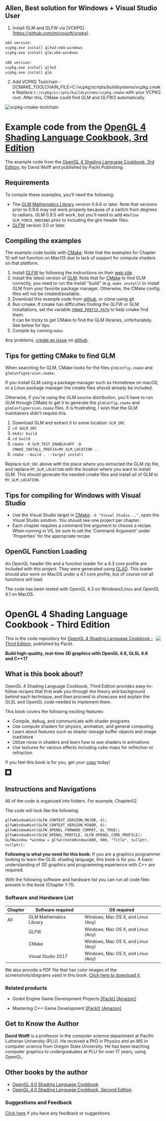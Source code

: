 Allen, Best solution for Windows + Visual Studio User
-----------------------------------------------------
1.  Install GLM and GLFW via [VCKPG][https://github.com/microsoft/vcpkg].
```
x64 version:
vcpkg.exe install glfw3:x64-windows
vcpkg.exe install glm:x64-windows

x86 version:
vcpkg.exe install glfw3
vcpkg.exe install glm
```
2.  Add VCPKG Toolchain
    -DCMAKE_TOOLCHAIN_FILE=C:/vcpkg/scripts/buildsystems/vcpkg.cmake
    Replace `C:/vcpkg/scripts/buildsystems/vcpkg.cmake` with your VCPKG root.
    After this, CMake could find GLM and GLFW3 automatically.

<img src="http://i.imgur.com/cQe3Drp.png" alt="vcpkg-cmake-toolchain">

Example code from the [OpenGL 4 Shading Language Cookbook, 3rd Edition][cookbook]
=========================================================

The example code from the [OpenGL 4 Shading Language Cookbook, 3rd Edition][cookbook],
by David Wolff and published by Packt Publishing.

Requirements
-------------
To compile these examples, you'll need the following:

* The [GLM Mathematics Library][GLM] version 0.9.6 or later.  Note that versions
  prior to 0.9.6 may not work properly because of a switch from degrees to
  radians.  GLM 0.9.5 will work, but you'll need to add `#define GLM_FORCE_RADIANS`
  prior to including the glm header files.
* [GLFW][] version 3.0 or later.

Compiling the examples
----------------------
The example code builds with [CMake][].  Note that the
examples for Chapter 10 will not function on MacOS due to lack of support for
compute shaders on that platform.

1.  Install [GLFW][] by following the instructions on their [web site][GLFW].
2.  Install the latest version of [GLM][].  Note that for [CMake][] to find GLM
    correctly, you need to run the install "build" (e.g. `make install`) or install GLM from your
    favorite package manager.  Otherwise, the CMake config files will not be created/available.
3.  Download this example code from [github][ghcookbook], or clone using git.
4.  Run cmake.  If cmake has difficulties finding the GLFW or GLM installations,
    set the variable [`CMAKE_PREFIX_PATH`][cmake_prefix] to help cmake find them.  
    It can be tricky to get CMake to find the GLM libraries, unfortunately.  See
    below for tips.
5.  Compile by running `make`.

Any problems, [create an issue](https://github.com/PacktPublishing/OpenGL-4-Shading-Language-Cookbook-Third-Edition/issues) on [github][ghcookbook].

Tips for getting CMake to find GLM
-----------------------------------------
When searching for GLM, CMake looks for the files `glmConfig.cmake` and `glmConfigVersion.cmake`.

If you install GLM using a package manager such as Homebrew on macOS, or a Linux package manager the
 cmake files should already be included.  

Otherwise, if you're using the GLM source distribution, you'll have to run GLM through CMake to get it to
generate the `glmConfig.cmake` and `glmConfigVersion.cmake` files.  It is frustrating, I wish that the GLM 
maintainers didn't require this.

1.  Download GLM and extract it to some location: `GLM_SRC`
1. `cd $GLM_SRC`
1. `mkdir build`
1. `cd build`
1. `cmake -D GLM_TEST_ENABLE=OFF -D CMAKE_INSTALL_PREFIX=MY_GLM_LOCATION ..`
1. `cmake --build . --target install`

Replace `GLM_SRC` above with the place where you extracted the GLM zip file, and replace `MY_GLM_LOCATION` 
with the location where you want to install GLM. This should generate the needed cmake files and install
all of GLM to `MY_GLM_LOCATION`.

Tips for compiling for Windows with Visual Studio
---------------------------------------------
* Use the Visual Studio target in [CMake][]:  `-G "Visual Studio..."`, open the
  Visual Studio solution.  You should see one project per chapter.
* Each chapter requires a command line argument to choose a recipe.  When
  running in VS, be sure to set the 'Command Argument' under 'Properties' for
  the appropriate recipe.

OpenGL Function Loading
-----------------------

An OpenGL header file and a function loader for a 4.3 core profile are
included with this project.  They were generated using
[GLAD][].  This loader should also work on MacOS under a 4.1 core profile, but of course not all functions will load.

The code has been tested with OpenGL 4.3 on Windows/Linux and OpenGL 4.1 on MacOS.

[GLM]: http://glm.g-truc.net
[GLFW]:  http://glfw.org
[ghcookbook]:  https://github.com/PacktPublishing/OpenGL-4-Shading-Language-Cookbook-Third-Edition
[cookbook]: http://www.packtpub.com/
[GLLoadGen]:  https://bitbucket.org/alfonse/glloadgen/wiki/Home
[CMake]: http://www.cmake.org/
[GLAD]: https://github.com/Dav1dde/glad
[cmake_prefix]: https://cmake.org/cmake/help/latest/variable/CMAKE_PREFIX_PATH.html

# OpenGL 4 Shading Language Cookbook - Third Edition

<a href="https://www.packtpub.com/application-development/hands-aspnet-core-2-and-vuejs?utm_source=GitHub&utm_medium=repository&utm_campaign=9781788839464"><img src="https://d255esdrn735hr.cloudfront.net/sites/default/files/imagecache/ppv4_main_book_cover/9781789342253.png" height="256px" align="right"></a>

This is the code repository for [OpenGL 4 Shading Language Cookbook - Third Edition](https://www.packtpub.com/game-development/opengl-4-shading-language-cookbook-third-edition?utm_source=GitHub&utm_medium=repository&utm_campaign=9781789342253), published by Packt.

**Build high-quality, real-time 3D graphics with OpenGL 4.6, GLSL 4.6 and C++17**

## What is this book about?
OpenGL 4 Shading Language Cookbook, Third Edition provides easy-to-follow recipes that first walk you through the theory and background behind each technique, and then proceed to showcase and explain the GLSL and OpenGL code needed to implement them. 

This book covers the following exciting features: 
* Compile, debug, and communicate with shader programs
* Use compute shaders for physics, animation, and general computing
* Learn about features such as shader storage buffer objects and image load/store
* Utilize noise in shaders and learn how to use shaders in animations
* Use textures for various effects including cube maps for reflection or refraction

If you feel this book is for you, get your [copy](https://www.amazon.com/dp/1789342252) today!

<a href="https://www.packtpub.com/?utm_source=github&utm_medium=banner&utm_campaign=GitHubBanner"><img src="https://raw.githubusercontent.com/PacktPublishing/GitHub/master/GitHub.png" 
alt="https://www.packtpub.com/" border="5" /></a>


## Instructions and Navigations
All of the code is organized into folders. For example, Chapter02.

The code will look like the following:
```
glfwWindowHint(GLFW_CONTEXT_VERSION_MAJOR, 4);
glfwWindowHint(GLFW_CONTEXT_VERSION_MINOR, 6);
glfwWindowHint(GLFW_OPENGL_FORWARD_COMPAT, GL_TRUE);
glfwWindowHint(GLFW_OPENGL_PROFILE, GLFW_OPENGL_CORE_PROFILE);
GLFWwindow *window = glfwCreateWindow(800, 600, "Title", nullptr, nullptr);
```

**Following is what you need for this book:**
If you are a graphics programmer looking to learn the GLSL shading language, this book is for you. A basic understanding of 3D graphics and programming experience with C++ are required.

With the following software and hardware list you can run all code files present in the book (Chapter 1-11).

### Software and Hardware List

| Chapter | Software required                   | OS required                        |
| --------| ------------------------------------| -----------------------------------|
|  All    |  GLM Mathematics Library            | Windows, Mac OS X, and Linux (Any) |
|         |  GLFW                               | Windows, Mac OS X, and Linux (Any) |
|         |  CMake                              | Windows, Mac OS X, and Linux (Any) |
|         |  Visual Studio 2017                 | Windows, Mac OS X, and Linux (Any) |


We also provide a PDF file that has color images of the screenshots/diagrams used in this book. [Click here to download it](https://www.packtpub.com/sites/default/files/downloads/9781789342253_ColorImages.pdf).

### Related products 
* Godot Engine Game Development Projects [[Packt]](https://www.packtpub.com/game-development/godot-game-engine-projects) [[Amazon]](https://www.amazon.com/Godot-Engine-Game-Development-Projects-ebook/dp/B079HZD1S7)

* Mastering C++ Game Development [[Packt]](https://www.packtpub.com/game-development/mastering-c-game-development) [[Amazon]](https://www.amazon.com/Mastering-Game-Development-professional-realistic/dp/1788629221)

## Get to Know the Author
**David Wolff**
is a professor in the computer science department at Pacific Lutheran University (PLU). He received a PhD in Physics and an MS in computer science from Oregon State University. He has been teaching computer graphics to undergraduates at PLU for over 17 years, using OpenGL.

## Other books by the author
* [OpenGL 4.0 Shading Language Cookbook](https://www.packtpub.com/game-development/opengl-40-shading-language-cookbook?utm_source=GitHub&utm_medium=repository&utm_campaign=9781849514767)
* [OpenGL 4.0 Shading Language Cookbook, Second Edition](https://www.packtpub.com/game-development/opengl-4-shading-language-cookbook-second-edition?utm_source=GitHub&utm_medium=repository&utm_campaign=9781782167020)


### Suggestions and Feedback
[Click here](https://docs.google.com/forms/d/e/1FAIpQLSdy7dATC6QmEL81FIUuymZ0Wy9vH1jHkvpY57OiMeKGqib_Ow/viewform) if you have any feedback or suggestions.

